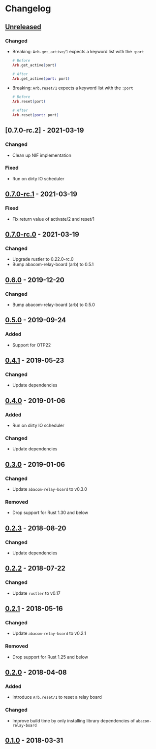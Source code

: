 # Changelog

## [Unreleased]

### Changed

- Breaking: `Arb.get_active/1` expects a keyword list with the `:port`

  ```elixir
  # Before
  Arb.get_active(port)

  # After
  Arb.get_active(port: port)
  ```

- Breaking: `Arb.reset/1` expects a keyword list with the `:port`

  ```elixir
  # Before
  Arb.reset(port)

  # After
  Arb.reset(port: port)
  ```

## [0.7.0-rc.2] - 2021-03-19

### Changed

- Clean up NIF implementation

### Fixed

- Run on dirty IO scheduler

## [0.7.0-rc.1] - 2021-03-19

### Fixed

- Fix return value of activate/2 and reset/1

## [0.7.0-rc.0] - 2021-03-19

### Changed

- Upgrade rustler to 0.22.0-rc.0
- Bump abacom-relay-board (arb) to 0.5.1

## [0.6.0] - 2019-12-20

### Changed

- Bump abacom-relay-board (arb) to 0.5.0

## [0.5.0] - 2019-09-24

### Added

- Support for OTP22

## [0.4.1] - 2019-05-23

### Changed

- Update dependencies

## [0.4.0] - 2019-01-06

### Added

- Run on dirty IO scheduler

### Changed

- Update dependencies

## [0.3.0] - 2019-01-06

### Changed

- Update `abacom-relay-board` to v0.3.0

### Removed

- Drop support for Rust 1.30 and below

## [0.2.3] - 2018-08-20

### Changed

- Update dependencies

## [0.2.2] - 2018-07-22

### Changed

- Update `rustler` to v0.17

## [0.2.1] - 2018-05-16

### Changed

- Update `abacom-relay-board` to v0.2.1

### Removed

- Drop support for Rust 1.25 and below

## [0.2.0] - 2018-04-08

### Added

- Introduce `Arb.reset/1` to reset a relay board

### Changed

- Improve build time by only installing library dependencies of `abacom-relay-board`

## [0.1.0] - 2018-03-31

[unreleased]: https://github.com/adriankumpf/arb-ex/compare/v0.7.0-rc.2...HEAD
[0.7.0-rc.1]: https://github.com/adriankumpf/arb-ex/compare/v0.7.0-rc.1...v0.7.0-rc.2
[0.7.0-rc.1]: https://github.com/adriankumpf/arb-ex/compare/v0.7.0-rc.0...v0.7.0-rc.1
[0.7.0-rc.0]: https://github.com/adriankumpf/arb-ex/compare/v0.6.0...v0.7.0-rc.0
[0.6.0]: https://github.com/adriankumpf/arb-ex/compare/v0.5.0...v0.6.0
[0.5.0]: https://github.com/adriankumpf/arb-ex/compare/v0.4.1...v0.5.0
[0.4.1]: https://github.com/adriankumpf/arb-ex/compare/v0.4.0...v0.4.1
[0.4.0]: https://github.com/adriankumpf/arb-ex/compare/v0.3.0...v0.4.0
[0.3.0]: https://github.com/adriankumpf/arb-ex/compare/v0.2.3...v0.3.0
[0.2.3]: https://github.com/adriankumpf/arb-ex/compare/v0.2.2...v0.2.3
[0.2.2]: https://github.com/adriankumpf/arb-ex/compare/v0.2.1...v0.2.2
[0.2.1]: https://github.com/adriankumpf/arb-ex/compare/v0.2.0...v0.2.1
[0.2.0]: https://github.com/adriankumpf/arb-ex/compare/v0.1.0...v0.2.0
[0.1.0]: https://github.com/adriankumpf/arb-ex/compare/fe9c436...v0.1.0
